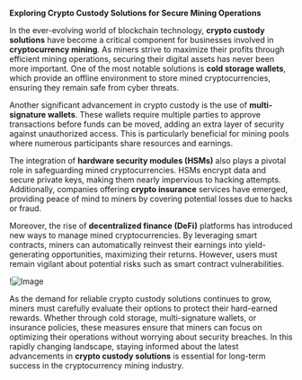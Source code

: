 **Exploring Crypto Custody Solutions for Secure Mining Operations**

In the ever-evolving world of blockchain technology, **crypto custody solutions** have become a critical component for businesses involved in **cryptocurrency mining**. As miners strive to maximize their profits through efficient mining operations, securing their digital assets has never been more important. One of the most notable solutions is **cold storage wallets**, which provide an offline environment to store mined cryptocurrencies, ensuring they remain safe from cyber threats.

Another significant advancement in crypto custody is the use of **multi-signature wallets**. These wallets require multiple parties to approve transactions before funds can be moved, adding an extra layer of security against unauthorized access. This is particularly beneficial for mining pools where numerous participants share resources and earnings. 

The integration of **hardware security modules (HSMs)** also plays a pivotal role in safeguarding mined cryptocurrencies. HSMs encrypt data and secure private keys, making them nearly impervious to hacking attempts. Additionally, companies offering **crypto insurance** services have emerged, providing peace of mind to miners by covering potential losses due to hacks or fraud.

Moreover, the rise of **decentralized finance (DeFi)** platforms has introduced new ways to manage mined cryptocurrencies. By leveraging smart contracts, miners can automatically reinvest their earnings into yield-generating opportunities, maximizing their returns. However, users must remain vigilant about potential risks such as smart contract vulnerabilities.

!![Image](https://github.com/user-attachments/assets/057c907c-805e-4310-a052-f5031067f3de)

As the demand for reliable crypto custody solutions continues to grow, miners must carefully evaluate their options to protect their hard-earned rewards. Whether through cold storage, multi-signature wallets, or insurance policies, these measures ensure that miners can focus on optimizing their operations without worrying about security breaches. In this rapidly changing landscape, staying informed about the latest advancements in **crypto custody solutions** is essential for long-term success in the cryptocurrency mining industry.